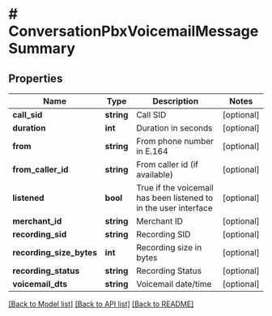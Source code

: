 # # ConversationPbxVoicemailMessageSummary

## Properties

Name | Type | Description | Notes
------------ | ------------- | ------------- | -------------
**call_sid** | **string** | Call SID | [optional]
**duration** | **int** | Duration in seconds | [optional]
**from** | **string** | From phone number in E.164 | [optional]
**from_caller_id** | **string** | From caller id (if available) | [optional]
**listened** | **bool** | True if the voicemail has been listened to in the user interface | [optional]
**merchant_id** | **string** | Merchant ID | [optional]
**recording_sid** | **string** | Recording SID | [optional]
**recording_size_bytes** | **int** | Recording size in bytes | [optional]
**recording_status** | **string** | Recording Status | [optional]
**voicemail_dts** | **string** | Voicemail date/time | [optional]

[[Back to Model list]](../../README.md#models) [[Back to API list]](../../README.md#endpoints) [[Back to README]](../../README.md)
